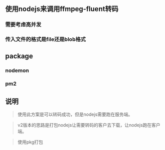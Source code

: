 ## 使用nodejs来调用ffmpeg-fluent转码

### 需要考虑高并发

### 传入文件的格式是file还是blob格式

## package

### nodemon

### pm2

## 说明

> 使用此方案是可以转码成功，但是nodejs需要跑在服务端。

> v2版本的思路是打包nodejs让需要转码的客户去下载，让nodejs跑在客户端。

> 使用pkg打包

